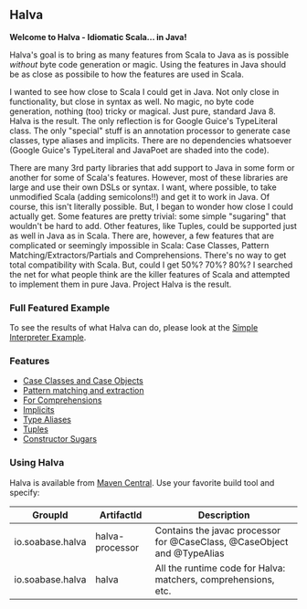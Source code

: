 ## Halva

**Welcome to Halva - Idiomatic Scala... in Java!**

Halva's goal is to bring as many features from Scala to Java as is possible _without_ byte code generation 
or magic. Using the features in Java should be as close as possibile to how the features are used in Scala.

I wanted to see how close to Scala I could get in Java. Not only close in functionality, but close in syntax as well.
No magic, no byte code generation, nothing (too) tricky or magical. Just pure, standard Java 8. Halva is the result. The only reflection is for Google Guice's TypeLiteral class. The only "special" stuff is an annotation processor to generate case classes, type aliases and implicits. There are no dependencies whatsoever (Google Guice's TypeLiteral and JavaPoet are shaded into the code).

There are many 3rd party libraries that add support to Java in some form or another for some of Scala's features. However, most of these libraries are large and use their own DSLs or syntax. I want, where possible, to take unmodified Scala (adding semicolons!!) and get it to work in Java. Of course, this isn't literally possible. But, I began to wonder how close I could actually get.
Some features are pretty trivial: some simple "sugaring" that wouldn't be hard to add. Other features, like Tuples, could be supported just as well in Java as in Scala. There are, however, a few features that are complicated or seemingly impossible in Scala: Case Classes, Pattern Matching/Extractors/Partials and Comprehensions. There's no way to get total compatibility with Scala. But, could I get 50%? 70%? 80%? I searched the net for what people think are the killer features of Scala and attempted to implement them in pure Java. Project Halva is the result.

### Full Featured Example

To see the results of what Halva can do, please look at the [Simple Interpreter Example](../../tree/master/examples/README.md).

### Features

* [Case Classes and Case Objects](../../tree/master/halva/src/main/java/io/soabase/halva/caseclass/README.md)
* [Pattern matching and extraction](../../tree/master/halva/src/main/java/io/soabase/halva/matcher/README.md)
* [For Comprehensions](../../tree/master/halva/src/main/java/io/soabase/halva/comprehension/README.md)
* [Implicits](../../tree/master/halva/src/main/java/io/soabase/halva/implicit/README.md)
* [Type Aliases](../../tree/master/halva/src/main/java/io/soabase/halva/alias/README.md)
* [Tuples](../../tree/master/halva/src/main/java/io/soabase/halva/tuple/README.md)
* [Constructor Sugars](../../tree/master/halva/src/main/java/io/soabase/halva/sugar/README.md)

### Using Halva

Halva is available from [Maven Central](http://search.maven.org/#search%7Cga%7C1%7Chalva). Use your favorite build tool and specify:

| GroupId | ArtifactId | Description |
|---------|------------|-------------|
| io.soabase.halva | halva-processor | Contains the javac processor for @CaseClass, @CaseObject and @TypeAlias |
| io.soabase.halva | halva | All the runtime code for Halva: matchers, comprehensions, etc. |

